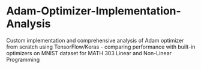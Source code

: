# Adam-Optimizer-Implementation-Analysis
Custom implementation and comprehensive analysis of Adam optimizer from scratch using TensorFlow/Keras - comparing performance with built-in optimizers on MNIST dataset for MATH 303 Linear and Non-Linear Programming
